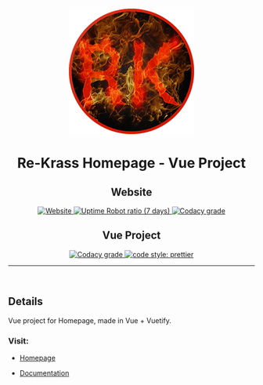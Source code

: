 <p align="center">
  <img alt="YDL Logo" src="/images/Re-Krass_logo_256px.png" width="256">
</p>
<h1 align="center">Re-Krass Homepage - Vue Project</h1>
<h2 align="center">Website</h2>
<p align="center">
  <!-- Website up status -->
  <a target="_blank" href="https://stats.uptimerobot.com/gkNylh6Jg">
    <img alt="Website" src="https://img.shields.io/website/https/re-krass.github.io.svg?down_message=offline&style=for-the-badge">
  </a>
  <!-- Website Uptime -->
  <a target="_blank" href="https://stats.uptimerobot.com/gkNylh6Jg">
    <img alt="Uptime Robot ratio (7 days)" src="https://img.shields.io/uptimerobot/ratio/7/m782535867-ce1bb7ff30e026c0a19cdfda.svg?style=for-the-badge">
  </a>
  <!-- Code Quality Codacy -->
  <a target="_blank" href="https://www.codacy.com/app/Re_Krass/Re-Krass.github.io?utm_source=github.com&amp;utm_medium=referral&amp;utm_content=Re-Krass/Re-Krass.github.io&amp;utm_campaign=Badge_Grade">
    <img alt="Codacy grade" src="https://img.shields.io/codacy/grade/3ab38cd57db94a4c806e28549b09df50.svg?style=for-the-badge">
  </a>
</p>

<!-- ----- -->

<h2 align="center">Vue Project</h2>
<p align="center">
  <!-- Website up status -->
  <!-- <a target="_blank" href="https://stats.uptimerobot.com/gkNylh6Jg">
    <img alt="Website" src="https://img.shields.io/website/https/re-krass.github.io.svg?down_message=offline&style=for-the-badge"> -->
  <!-- </a> -->
  <!-- Website Uptime -->
  <!-- <a target="_blank" href="https://stats.uptimerobot.com/gkNylh6Jg"> -->
    <!-- <img alt="Uptime Robot ratio (7 days)" src="https://img.shields.io/uptimerobot/ratio/7/m782535867-ce1bb7ff30e026c0a19cdfda.svg?style=for-the-badge"> -->
  <!-- </a> -->
  <!-- Code Quality Codacy -->
  <a target="_blank" href="https://www.codacy.com/app/Re_Krass/Re-Krass.github.io?utm_source=github.com&amp;utm_medium=referral&amp;utm_content=Re-Krass/Re-Krass.github.io&amp;utm_campaign=Badge_Grade">
    <img alt="Codacy grade" src="https://img.shields.io/codacy/grade/5a37939e22f445b6874fc962fd767ff7.svg?style=for-the-badge">
  </a>
  <!-- Cody Style Prettier -->
  <a target="_blank" href="#badge">
    <img alt="code style: prettier" src="https://img.shields.io/badge/code_style-prettier-ff69b4.svg?style=for-the-badge">
  </a>
</p>

-----
<br>

## Details

Vue project for Homepage, made in Vue + Vuetify.
<br>

### Visit:
- <a target="_blank" href="https://Re-Krass.github.io/">Homepage
  </a>

- <a target="_blank" href="https://Re-Krass.github.io/Re-Krass.github.io-Vue/">Documentation
  </a>
